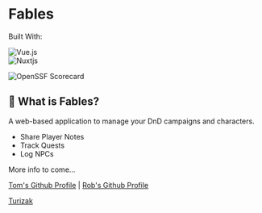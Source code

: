 # Fables

Built With:

![Vue.js](https://img.shields.io/badge/vue-%2335495e.svg?style=for-the-badge&logo=vuedotjs&logoColor=%234FC08D)  
![Nuxtjs](https://img.shields.io/badge/Nuxt-002E3B?style=for-the-badge&logo=nuxtdotjs&logoColor=#00DC82)

![OpenSSF Scorecard](https://img.shields.io/ossf-scorecard/github.com/Turizak/fables-fe?label=OpenSSF%20Scorecard&style=flat)

## 📖 What is Fables?

A web-based application to manage your DnD campaigns and characters.

* Share Player Notes
* Track Quests
* Log NPCs

More info to come...

[Tom's Github Profile](https://github.com/slandath) | [Rob's Github Profile](https://github.com/rakazirut)

[Turizak](https://github.com/Turizak)
